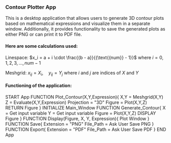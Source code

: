 ### Contour Plotter App
This is a desktop application that allows users to generate 3D contour plots based on mathematical expressions and visualize them in a separate window. Additionally, it provides functionality to save the generated plots as either PNG or can print it to PDF file.

#### Here are some calculations used:

Linespace: $x_i = a + i \cdot \frac{{b - a}}{{\text{{num}} - 1}}$ where $i=0,1,2,3,...,num-1$

Meshgrid: $x_{ij} = X_i, \quad y_{ij} = Y_j$ where $i$ and $j$ are indices of $X$ and $Y$

#### Functioning of the application:

START App
FUNCTION Plot_Contour(X,Y,Expression){
    X,Y = Meshgrid(X,Y)
    Z = Evaluate(X,Y,Expression)
    Projection = "3D"
    Figure = Plot(X,Y,Z)
    RETURN Figure
}
INITIALIZE Main_Window
FUNCTION Generate_Contour{
    X = Get input variable 
    Y = Get input variable
    Figure = Plot(X,Y,Z)
    DISPLAY Figure
}
FUNCTION Display(Figure, X, Y, Expression){
    Plot Window
}
FUNCTION Save{
    Extension = "PNG"
    File_Path = Ask User
    Save PNG
}
FUNCTION Export{
    Extension = "PDF"
    File_Path = Ask User
    Save PDF
}
END App
